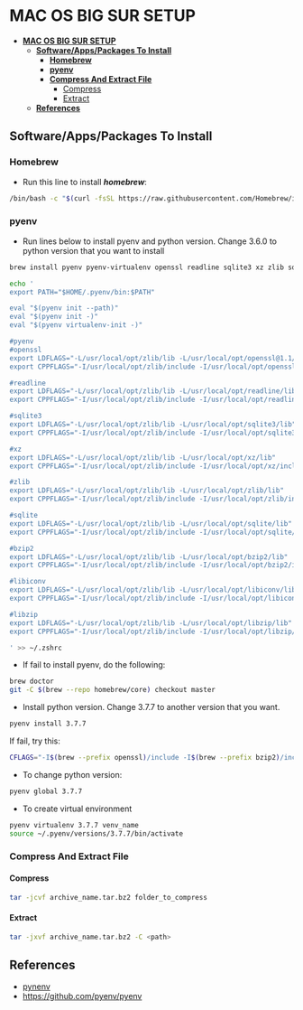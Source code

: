 # **MAC OS BIG SUR SETUP**

- [**MAC OS BIG SUR SETUP**](#mac-os-big-sur-setup)
  - [**Software/Apps/Packages To Install**](#softwareappspackages-to-install)
    - [**Homebrew**](#homebrew)
    - [**pyenv**](#pyenv)
    - [**Compress And Extract File**](#compress-and-extract-file)
      - [Compress](#compress)
      - [Extract](#extract)
  - [**References**](#references)

## **Software/Apps/Packages To Install**

### **Homebrew**

- Run this line to install ***homebrew***:

```bash
/bin/bash -c "$(curl -fsSL https://raw.githubusercontent.com/Homebrew/install/HEAD/install.sh)"
```

### **pyenv**

- Run lines below to install pyenv and python version. Change 3.6.0 to python version that you want to install

```bash
brew install pyenv pyenv-virtualenv openssl readline sqlite3 xz zlib sqlite bzip2 libiconv libzip rust

echo '
export PATH="$HOME/.pyenv/bin:$PATH"

eval "$(pyenv init --path)"
eval "$(pyenv init -)"
eval "$(pyenv virtualenv-init -)"

#pyenv
#openssl
export LDFLAGS="-L/usr/local/opt/zlib/lib -L/usr/local/opt/openssl@1.1/lib"
export CPPFLAGS="-I/usr/local/opt/zlib/include -I/usr/local/opt/openssl@1.1/include"

#readline
export LDFLAGS="-L/usr/local/opt/zlib/lib -L/usr/local/opt/readline/lib"
export CPPFLAGS="-I/usr/local/opt/zlib/include -I/usr/local/opt/readline/include"

#sqlite3
export LDFLAGS="-L/usr/local/opt/zlib/lib -L/usr/local/opt/sqlite3/lib"
export CPPFLAGS="-I/usr/local/opt/zlib/include -I/usr/local/opt/sqlite3/include"

#xz
export LDFLAGS="-L/usr/local/opt/zlib/lib -L/usr/local/opt/xz/lib"
export CPPFLAGS="-I/usr/local/opt/zlib/include -I/usr/local/opt/xz/include"

#zlib
export LDFLAGS="-L/usr/local/opt/zlib/lib -L/usr/local/opt/zlib/lib"
export CPPFLAGS="-I/usr/local/opt/zlib/include -I/usr/local/opt/zlib/include"

#sqlite
export LDFLAGS="-L/usr/local/opt/zlib/lib -L/usr/local/opt/sqlite/lib"
export CPPFLAGS="-I/usr/local/opt/zlib/include -I/usr/local/opt/sqlite/include"

#bzip2
export LDFLAGS="-L/usr/local/opt/zlib/lib -L/usr/local/opt/bzip2/lib"
export CPPFLAGS="-I/usr/local/opt/zlib/include -I/usr/local/opt/bzip2/include"

#libiconv
export LDFLAGS="-L/usr/local/opt/zlib/lib -L/usr/local/opt/libiconv/lib"
export CPPFLAGS="-I/usr/local/opt/zlib/include -I/usr/local/opt/libiconv/include"

#libzip
export LDFLAGS="-L/usr/local/opt/zlib/lib -L/usr/local/opt/libzip/lib"
export CPPFLAGS="-I/usr/local/opt/zlib/include -I/usr/local/opt/libzip/include"

' >> ~/.zshrc
```

- If fail to install pyenv, do the following:

```bash
brew doctor
git -C $(brew --repo homebrew/core) checkout master
```

- Install python version. Change 3.7.7 to another version that you want.

```bash
pyenv install 3.7.7
```

If fail, try this:

```bash
CFLAGS="-I$(brew --prefix openssl)/include -I$(brew --prefix bzip2)/include -I$(brew --prefix readline)/include -I$(xcrun --show-sdk-path)/usr/include" LDFLAGS="-L$(brew --prefix openssl)/lib -L$(brew --prefix readline)/lib -L$(brew --prefix zlib)/lib -L$(brew --prefix bzip2)/lib" pyenv install --patch 3.7.7 < <(curl -sSL https://github.com/python/cpython/commit/8ea6353.patch\?full_index\=1)
```

- To change python version:

```bash
pyenv global 3.7.7
```

- To create virtual environment

```bash
pyenv virtualenv 3.7.7 venv_name
source ~/.pyenv/versions/3.7.7/bin/activate
```

### **Compress And Extract File**

#### Compress

```bash
tar -jcvf archive_name.tar.bz2 folder_to_compress
```

#### Extract

```bash
tar -jxvf archive_name.tar.bz2 -C <path>
```

## **References**

- [pynenv](https://chamikakasun.medium.com/how-to-manage-multiple-python-versions-in-macos-2021-guide-f86ef81095a6)
- https://github.com/pyenv/pyenv
